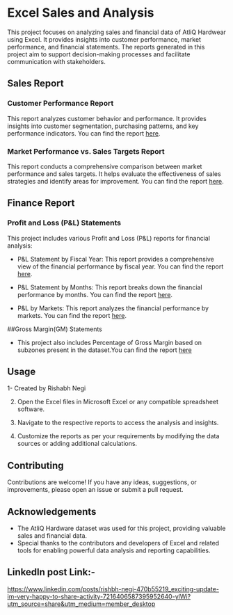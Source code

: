 # Excel Sales and Analysis

This project focuses on analyzing sales and financial data of AtliQ Hardwear using Excel. It provides insights into customer performance, market performance, and financial statements. The reports generated in this project aim to support decision-making processes and facilitate communication with stakeholders.

## Sales Report

### Customer Performance Report

This report analyzes customer behavior and performance. It provides insights into customer segmentation, purchasing patterns, and key performance indicators. You can find the report [here](https://github.com/Rishabhnegii3216/AtliQ_Hardware_Sales_Report_Excel/blob/main/Customer%20Performance%20report.pdf).

### Market Performance vs. Sales Targets Report

This report conducts a comprehensive comparison between market performance and sales targets. It helps evaluate the effectiveness of sales strategies and identify areas for improvement. You can find the report [here](https://github.com/Rishabhnegii3216/AtliQ_Hardware_Sales_Report_Excel/blob/main/Market%20performance%20vs%20Target.pdf).

## Finance Report

### Profit and Loss (P&L) Statements

This project includes various Profit and Loss (P&L) reports for financial analysis:

- P&L Statement by Fiscal Year: This report provides a comprehensive view of the financial performance by fiscal year. You can find the report [here](https://github.com/Rishabhnegii3216/AtliQ_Hardware_Sales_Report_Excel/blob/main/P%26L%20Final%20year.pdf).

- P&L Statement by Months: This report breaks down the financial performance by months. You can find the report [here](https://github.com/Rishabhnegii3216/AtliQ_Hardware_Sales_Report_Excel/blob/main/P%26L%20by%20Months.pdf).

- P&L by Markets: This report analyzes the financial performance by markets. You can find the report [here](https://github.com/Rishabhnegii3216/AtliQ_Hardware_Sales_Report_Excel/blob/main/P%26L%20by%20Market.pdf).

##Gross Margin(GM) Statements
- This project also includes Percentage of Gross Margin based on subzones present in the dataset.You can find the report [here](https://github.com/Rishabhnegii3216/AtliQ_Hardware_Sales_Report_Excel/blob/main/GM%25%20by%20zone.pdf)

## Usage

1- Created by Rishabh Negi   

2. Open the Excel files in Microsoft Excel or any compatible spreadsheet software.

3. Navigate to the respective reports to access the analysis and insights.

4. Customize the reports as per your requirements by modifying the data sources or adding additional calculations.

## Contributing

Contributions are welcome! If you have any ideas, suggestions, or improvements, please open an issue or submit a pull request.

## Acknowledgements

- The AtliQ Hardware dataset was used for this project, providing valuable sales and financial data.
- Special thanks to the contributors and developers of Excel and related tools for enabling powerful data analysis and reporting capabilities.

## Linkedln post Link:-
https://www.linkedin.com/posts/rishbh-negi-470b55219_exciting-update-im-very-happy-to-share-activity-7216406587395952640-ylWi?utm_source=share&utm_medium=member_desktop
